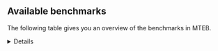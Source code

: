 ## Available benchmarks
The following table gives you an overview of the benchmarks in MTEB.

<details>

<!-- This allows the table to be autogenerated in the future: -->
<!-- BENCHMARKS TABLE START -->

| Name | Leaderboard name | # Tasks | Task Types | Domains | Languages |
|------|------------------|---------|------------|---------|-----------|
| [BEIR](https://arxiv.org/abs/2104.08663) | BEIR | 15 | Retrieval: 15 | [Academic, Blog, Encyclopaedic, Financial, Government, Medical, News, Non-fiction, Programming, Reviews, Social, Web, Written] | eng |
| [BEIR-NL](https://arxiv.org/abs/2412.08329) | BEIR-NL | 15 | Retrieval: 15 | [Academic, Encyclopaedic, Medical, Non-fiction, Web, Written] | nld |
| [BRIGHT](https://brightbenchmark.github.io/) | Reasoning Retrieval | 1 | Retrieval: 1 | [Non-fiction, Written] | eng |
| [BRIGHT (long)](https://brightbenchmark.github.io/) | BRIGHT (long) | 1 | Retrieval: 1 | [Non-fiction, Written] | eng |
| [BuiltBench(eng)](https://arxiv.org/abs/2411.12056) | BuiltBench(eng) | 4 | Clustering: 2, Retrieval: 1, Reranking: 1 | [Engineering, Written] | eng |
| [ChemTEB](https://arxiv.org/abs/2412.00532) | Chemical | 27 | BitextMining: 1, Classification: 17, Clustering: 2, PairClassification: 5, Retrieval: 2 | [Chemistry] | ces,deu,eng,fra,hin,jpn,kor,msa,nld,por,spa,tur,zho |
| [CoIR](https://github.com/CoIR-team/coir) | Code Information Retrieval | 10 | Retrieval: 10 | [Programming, Written] | c++,eng,go,java,javascript,php,python,ruby,sql |
| [CodeRAG](https://arxiv.org/abs/2406.14497) | CodeRAG | 4 | Reranking: 4 | [Programming] | python |
| [Encodechka](https://github.com/avidale/encodechka) | Encodechka | 7 | STS: 2, Classification: 4, PairClassification: 1 | [Fiction, Government, News, Non-fiction, Social, Web, Written] | rus |
| [FollowIR](https://arxiv.org/abs/2403.15246) | Instruction Following | 3 | InstructionReranking: 3 | [News, Written] | eng |
| [HUME(v1)](Coming soon (in review)) | Human Benchmark | 16 | Classification: 4, Clustering: 4, Reranking: 4, STS: 4 | [Academic, Blog, Encyclopaedic, News, Reviews, Social, Web, Written] | ara,dan,eng,nob,rus |
| [JinaVDR](https://arxiv.org/abs/2506.18902) | Jina Visual Document Retrieval | 43 | DocumentUnderstanding: 43 | [Academic, Engineering, Government, Legal, Medical, News, Social, Web] | ara,ben,deu,eng,fra,hin,hun,ind,ita,jpn,kor,mya,nld,por,rus,spa,tha,urd,vie,zho |
| [LongEmbed](https://arxiv.org/abs/2404.12096v2) | Long-context Retrieval | 6 | Retrieval: 6 | [Academic, Blog, Encyclopaedic, Fiction, Non-fiction, Spoken, Written] | eng |
| [MIEB(Img)](https://arxiv.org/abs/2504.10471) | Image only | 49 | Any2AnyRetrieval: 15, ImageClassification: 22, ImageClustering: 5, VisualSTS(eng): 5, VisualSTS(multi): 2 | [Blog, Encyclopaedic, Medical, News, Non-fiction, Reviews, Scene, Social, Spoken, Web, Written] | ara,cmn,deu,eng,fra,ita,kor,nld,pol,por,rus,spa,tur |
| [MIEB(Multilingual)](https://arxiv.org/abs/2504.10471) | Image-Text, Multilingual | 130 | ImageClassification: 22, ImageClustering: 5, ZeroShotClassification: 23, VisionCentricQA: 6, Compositionality: 7, VisualSTS(eng): 7, Any2AnyRetrieval: 45, DocumentUnderstanding: 10, Any2AnyMultilingualRetrieval: 3, VisualSTS(multi): 2 | [Academic, Blog, Constructed, Encyclopaedic, Medical, News, Non-fiction, Reviews, Scene, Social, Spoken, Web, Written] | ara,ben,bul,ces,cmn,dan,deu,ell,eng,est,fas,fil,fin,fra,heb,hin,hrv,hun,ind,ita,jpn,kor,mri,nld,nno,nob,nor,pol,por,quz,ron,rus,spa,swa,swe,tel,tha,tur,ukr,vie,zho |
| [MIEB(eng)](https://arxiv.org/abs/2504.10471) | Image-Text, English | 125 | ImageClassification: 22, ImageClustering: 5, ZeroShotClassification: 23, VisionCentricQA: 6, Compositionality: 7, VisualSTS(eng): 7, Any2AnyRetrieval: 45, DocumentUnderstanding: 10 | [Academic, Blog, Constructed, Encyclopaedic, Medical, News, Non-fiction, Reviews, Scene, Social, Spoken, Web, Written] | eng |
| [MIEB(lite)](https://arxiv.org/abs/2504.10471) | Image-Text, Lite | 51 | ImageClassification: 8, ImageClustering: 2, ZeroShotClassification: 7, VisionCentricQA: 5, Compositionality: 6, VisualSTS(eng): 2, VisualSTS(multi): 2, Any2AnyRetrieval: 11, DocumentUnderstanding: 6, Any2AnyMultilingualRetrieval: 2 | [Academic, Blog, Encyclopaedic, Medical, News, Non-fiction, Reviews, Scene, Social, Spoken, Web, Written] | ara,ben,bul,ces,cmn,dan,deu,ell,eng,est,fas,fil,fin,fra,heb,hin,hrv,hun,ind,ita,jpn,kor,mri,nld,nno,nob,nor,pol,por,quz,ron,rus,spa,swa,swe,tel,tha,tur,ukr,vie,zho |
| [MINERSBitextMining](https://arxiv.org/pdf/2406.07424) | MINERSBitextMining | 7 | BitextMining: 7 | [Reviews, Social, Written] | abs,ace,afr,amh,ang,ara,arq,arz,ast,awa,aze,ban,bbc,bel,ben,ber,bew,bhp,bjn,bos,bre,bug,bul,cat,cbk,ceb,ces,cha,cmn,cor,csb,cym,dan,deu,dsb,dtp,ell,eng,epo,est,eus,fao,fin,fra,fry,gla,gle,glg,gsw,hau,heb,hin,hrv,hsb,hun,hye,ibo,ido,ile,ina,ind,isl,ita,jav,jpn,kab,kat,kaz,khm,kor,kur,kzj,lat,lfn,lit,lvs,mad,mak,mal,mar,max,mhr,min,mkd,mon,mui,nds,nij,nld,nno,nob,nov,oci,orv,pam,pcm,pes,pms,pol,por,rej,ron,rus,slk,slv,spa,sqi,srp,sun,swe,swg,swh,tam,tat,tel,tgl,tha,tuk,tur,tzl,uig,ukr,urd,uzb,vie,war,wuu,xho,yid,yor,yue,zsm |
| MTEB(Code, v1) | Code | 12 | Retrieval: 12 | [Programming, Written] | c,c++,eng,go,java,javascript,php,python,ruby,rust,scala,shell,sql,swift,typescript |
| MTEB(Europe, v1) | European | 74 | BitextMining: 7, Classification: 21, Clustering: 8, Retrieval: 15, InstructionReranking: 3, MultilabelClassification: 2, PairClassification: 6, Reranking: 3, STS: 9 | [Academic, Blog, Constructed, Encyclopaedic, Fiction, Financial, Government, Legal, News, Non-fiction, Programming, Religious, Reviews, Social, Spoken, Subtitles, Web, Written] | bul,ces,dan,deu,ell,eng,est,eus,fao,fin,fra,gle,hrv,hun,isl,ita,lav,lit,mlt,nld,nno,nob,pol,por,rom,ron,slk,slv,spa,swe |
| MTEB(Indic, v1) | Indic | 23 | BitextMining: 4, Clustering: 1, Classification: 13, PairClassification: 1, Retrieval: 2, Reranking: 1, STS: 1 | [Constructed, Encyclopaedic, Fiction, Government, Legal, News, Non-fiction, Religious, Reviews, Social, Spoken, Web, Written] | asm,awa,ben,bgc,bho,bod,boy,brx,doi,eng,gbm,gom,guj,hin,hne,kan,kas,mai,mal,mar,mni,mup,mwr,nep,npi,ory,pan,pus,raj,san,sat,snd,tam,tel,urd |
| MTEB(Law, v1) | Legal | 8 | Retrieval: 8 | [Legal, Written] | deu,eng,zho |
| MTEB(Medical, v1) | Medical | 12 | Retrieval: 9, Clustering: 2, Reranking: 1 | [Academic, Government, Medical, Non-fiction, Web, Written] | ara,cmn,eng,fra,kor,pol,rus,spa,vie,zho |
| [MTEB(Multilingual, v1)](https://arxiv.org/abs/2502.13595) | Multilingual | 132 | BitextMining: 13, Classification: 43, Clustering: 17, Retrieval: 18, InstructionReranking: 3, MultilabelClassification: 5, PairClassification: 11, Reranking: 6, STS: 16 | [Academic, Blog, Constructed, Encyclopaedic, Entertainment, Fiction, Financial, Government, Legal, Medical, News, Non-fiction, Programming, Religious, Reviews, Social, Spoken, Subtitles, Web, Written] | aai,aak,aau,aaz,abs,abt,abx,aby,ace,acf,acm,acq,acr,acu,adz,aeb,aer,aey,afr,agd,agg,agm,agn,agr,agt,agu,aia,aii,ajp,aka,ake,alp,alq,als,aly,ame,amf,amh,amk,amm,amn,amo,amp,amr,amu,amx,ang,anh,anv,aoi,aoj,aom,aon,apb,apc,ape,apn,apr,apu,apw,apz,ara,arb,are,arl,arn,arp,arq,ars,ary,arz,asm,aso,ast,ata,atb,atd,atg,att,auc,aui,auy,avt,awa,awb,awk,awx,ayr,azb,aze,azg,azj,azz,bak,bam,ban,bao,bba,bbb,bbc,bbr,bch,bco,bdd,bea,bef,bel,bem,ben,beo,ber,beu,bew,bgc,bgs,bgt,bhg,bhl,bho,bhp,big,bjk,bjn,bjp,bjr,bjv,bjz,bkd,bki,bkq,bkx,blw,blz,bmh,bmk,bmr,bmu,bnp,boa,bod,boj,bon,bos,box,boy,bpr,bps,bqc,bqp,bre,brx,bsj,bsn,bsp,bss,bug,buk,bul,bus,bvd,bvr,bxh,byr,byx,bzd,bzh,bzj,caa,cab,cac,caf,cak,cao,cap,car,cat,cav,cax,cbc,cbi,cbk,cbr,cbs,cbt,cbu,cbv,cco,ceb,cek,ces,cgc,cha,chd,chf,chk,chq,chv,chz,cjk,cjo,cjv,ckb,cle,clu,cme,cmn,cmo,cni,cnl,cnt,cof,con,cop,cor,cot,cpa,cpb,cpc,cpu,cpy,crh,crn,crx,csb,cso,csy,cta,cth,ctp,ctu,cub,cuc,cui,cuk,cut,cux,cwe,cya,cym,daa,dad,dah,dan,ded,deu,dgc,dgr,dgz,dhg,dif,dik,div,dji,djk,djr,dob,doi,dop,dov,dsb,dtp,dwr,dww,dwy,dyu,dzo,ebk,eko,ell,emi,emp,eng,enq,epo,eri,ese,esk,est,etr,eus,ewe,faa,fai,fao,far,fas,ffm,fij,fil,fin,fon,for,fra,fry,fuc,fue,fuf,fuh,fur,fuv,gah,gai,gam,gaw,gaz,gbm,gdn,gdr,geb,gfk,ghs,gla,gle,glg,glk,glv,gmv,gng,gnn,gnw,gof,gom,grc,grn,gsw,gub,guh,gui,guj,gul,gum,gun,guo,gup,gux,gvc,gvf,gvn,gvs,gwi,gym,gyr,hat,hau,haw,hbo,hch,heb,heg,hin,hix,hla,hlt,hmn,hmo,hne,hns,hop,hot,hrv,hsb,hto,hub,hui,hun,hus,huu,huv,hvn,hye,ian,ibo,ido,ign,ikk,ikw,ile,ilo,imo,ina,inb,ind,ino,iou,ipi,isl,isn,ita,iws,ixl,jac,jae,jao,jav,jic,jid,jiv,jni,jpn,jvn,kab,kac,kam,kan,kaq,kas,kat,kaz,kbc,kbh,kbm,kbp,kbq,kdc,kde,kdl,kea,kek,ken,kew,kgf,kgk,kgp,khk,khm,khs,khz,kik,kin,kir,kiw,kiz,kje,kjs,kkc,kkl,klt,klv,kmb,kmg,kmh,kmk,kmo,kmr,kms,kmu,knc,kne,knf,knj,knv,kon,kor,kos,kpf,kpg,kpj,kpr,kpw,kpx,kqa,kqc,kqf,kql,kqw,krc,ksd,ksj,ksr,ktm,kto,kud,kue,kup,kur,kvg,kvn,kwd,kwf,kwi,kwj,kyc,kyf,kyg,kyq,kyz,kze,kzj,lac,lao,lat,lav,lbb,lbk,lcm,leu,lex,lfn,lgl,lid,lif,lij,lim,lin,lit,llg,lmo,ltg,ltz,lua,lug,luo,lus,lvs,lww,maa,mad,mag,mai,maj,mak,mal,mam,maq,mar,mau,mav,max,maz,mbb,mbc,mbh,mbj,mbl,mbs,mbt,mca,mcb,mcd,mcf,mco,mcp,mcq,mcr,mdy,med,mee,mek,meq,met,meu,mey,mgc,mgh,mgw,mhl,mhr,mib,mic,mie,mig,mih,mil,min,mio,mir,mit,miz,mjc,mkd,mkj,mkl,mkn,mks,mle,mlg,mlh,mlp,mlt,mmo,mmx,mna,mni,mon,mop,mos,mox,mph,mpj,mpm,mpp,mps,mpt,mpx,mqb,mqj,mri,msa,msb,msc,msk,msm,msy,mti,mto,mui,mup,mux,muy,mva,mvn,mwc,mwe,mwf,mwp,mwr,mxb,mxp,mxq,mxt,mya,myk,myu,myw,myy,mzz,nab,naf,nak,nas,nbq,nca,nch,ncj,ncl,ncu,nde,ndg,ndj,nds,nep,nfa,ngp,ngu,nhe,nhg,nhi,nho,nhr,nhu,nhw,nhy,nif,nii,nij,nin,nko,nld,nlg,nna,nno,nnq,noa,nob,nop,nor,not,nou,nov,npi,npl,nqo,nsn,nso,nss,ntj,ntp,ntu,nus,nuy,nvm,nwi,nya,nys,nyu,obo,oci,okv,omw,ong,ons,ood,opm,orm,orv,ory,ote,otm,otn,otq,ots,pab,pad,pag,pah,pam,pan,pao,pap,pbt,pcm,pes,pib,pio,pir,piu,pjt,pls,plt,plu,pma,pms,poe,poh,poi,pol,pon,por,poy,ppo,prf,pri,prs,ptp,ptu,pus,pwg,qub,quc,quf,quh,qul,qup,quy,qvc,qve,qvh,qvm,qvn,qvs,qvw,qvz,qwh,qxh,qxn,qxo,rai,raj,reg,rej,rgu,rkb,rmc,rmy,rom,ron,roo,rop,row,rro,ruf,rug,run,rus,rwo,sab,sag,sah,san,sat,sbe,sbk,sbs,scn,sco,seh,sey,sgb,sgz,shi,shj,shn,shp,sim,sin,sja,slk,sll,slv,smk,smo,sna,snc,snd,snn,snp,snx,sny,som,soq,sot,soy,spa,spl,spm,spp,sps,spy,sqi,srd,sri,srm,srn,srp,srq,ssd,ssg,ssw,ssx,stp,sua,sue,sun,sus,suz,swa,swe,swg,swh,swp,sxb,szl,tac,tah,taj,tam,taq,tat,tav,taw,tbc,tbf,tbg,tbo,tbz,tca,tcs,tcz,tdt,tee,tel,ter,tet,tew,tfr,tgk,tgl,tgo,tgp,tha,tif,tim,tir,tiw,tiy,tke,tku,tlf,tmd,tna,tnc,tnk,tnn,tnp,toc,tod,tof,toj,ton,too,top,tos,tpa,tpi,tpt,tpz,trc,tsn,tso,tsw,ttc,tte,tuc,tue,tuf,tuk,tum,tuo,tur,tvk,twi,txq,txu,tyv,tzj,tzl,tzm,tzo,ubr,ubu,udu,uig,ukr,uli,ulk,umb,upv,ura,urb,urd,uri,urt,urw,usa,usp,uvh,uvl,uzb,uzn,vec,ven,vid,vie,viv,vmy,waj,wal,wap,war,wat,wbi,wbp,wed,wer,wim,wiu,wiv,wln,wmt,wmw,wnc,wnu,wol,wos,wrk,wro,wrs,wsk,wuu,wuv,xav,xbi,xed,xho,xla,xnn,xon,xsi,xtd,xtm,yaa,yad,yal,yap,yaq,yby,ycn,ydd,yid,yka,yle,yml,yon,yor,yrb,yre,yss,yue,yuj,yut,yuw,yva,zaa,zab,zac,zad,zai,zaj,zam,zao,zap,zar,zas,zat,zav,zaw,zca,zga,zho,zia,ziw,zlm,zos,zpc,zpl,zpm,zpo,zpq,zpu,zpv,zpz,zsm,zsr,ztq,zty,zul,zyp |
| [MTEB(Multilingual, v2)](https://arxiv.org/abs/2502.13595) | Multilingual | 131 | BitextMining: 13, Classification: 43, Clustering: 16, Retrieval: 18, InstructionReranking: 3, MultilabelClassification: 5, PairClassification: 11, Reranking: 6, STS: 16 | [Academic, Blog, Constructed, Encyclopaedic, Entertainment, Fiction, Financial, Government, Legal, Medical, News, Non-fiction, Programming, Religious, Reviews, Social, Spoken, Subtitles, Web, Written] | aai,aak,aau,aaz,abs,abt,abx,aby,ace,acf,acm,acq,acr,acu,adz,aeb,aer,aey,afr,agd,agg,agm,agn,agr,agt,agu,aia,aii,ajp,aka,ake,alp,alq,als,aly,ame,amf,amh,amk,amm,amn,amo,amp,amr,amu,amx,ang,anh,anv,aoi,aoj,aom,aon,apb,apc,ape,apn,apr,apu,apw,apz,ara,arb,are,arl,arn,arp,arq,ars,ary,arz,asm,aso,ast,ata,atb,atd,atg,att,auc,aui,auy,avt,awa,awb,awk,awx,ayr,azb,aze,azg,azj,azz,bak,bam,ban,bao,bba,bbb,bbc,bbr,bch,bco,bdd,bea,bef,bel,bem,ben,beo,ber,beu,bew,bgc,bgs,bgt,bhg,bhl,bho,bhp,big,bjk,bjn,bjp,bjr,bjv,bjz,bkd,bki,bkq,bkx,blw,blz,bmh,bmk,bmr,bmu,bnp,boa,bod,boj,bon,bos,box,boy,bpr,bps,bqc,bqp,bre,brx,bsj,bsn,bsp,bss,bug,buk,bul,bus,bvd,bvr,bxh,byr,byx,bzd,bzh,bzj,caa,cab,cac,caf,cak,cao,cap,car,cat,cav,cax,cbc,cbi,cbk,cbr,cbs,cbt,cbu,cbv,cco,ceb,cek,ces,cgc,cha,chd,chf,chk,chq,chv,chz,cjk,cjo,cjv,ckb,cle,clu,cme,cmn,cmo,cni,cnl,cnt,cof,con,cop,cor,cot,cpa,cpb,cpc,cpu,cpy,crh,crn,crx,csb,cso,csy,cta,cth,ctp,ctu,cub,cuc,cui,cuk,cut,cux,cwe,cya,cym,daa,dad,dah,dan,ded,deu,dgc,dgr,dgz,dhg,dif,dik,div,dji,djk,djr,dob,doi,dop,dov,dsb,dtp,dwr,dww,dwy,dyu,dzo,ebk,eko,ell,emi,emp,eng,enq,epo,eri,ese,esk,est,etr,eus,ewe,faa,fai,fao,far,fas,ffm,fij,fil,fin,fon,for,fra,fry,fuc,fue,fuf,fuh,fur,fuv,gah,gai,gam,gaw,gaz,gbm,gdn,gdr,geb,gfk,ghs,gla,gle,glg,glk,glv,gmv,gng,gnn,gnw,gof,gom,grc,grn,gsw,gub,guh,gui,guj,gul,gum,gun,guo,gup,gux,gvc,gvf,gvn,gvs,gwi,gym,gyr,hat,hau,haw,hbo,hch,heb,heg,hin,hix,hla,hlt,hmn,hmo,hne,hns,hop,hot,hrv,hsb,hto,hub,hui,hun,hus,huu,huv,hvn,hye,ian,ibo,ido,ign,ikk,ikw,ile,ilo,imo,ina,inb,ind,ino,iou,ipi,isl,isn,ita,iws,ixl,jac,jae,jao,jav,jic,jid,jiv,jni,jpn,jvn,kab,kac,kam,kan,kaq,kas,kat,kaz,kbc,kbh,kbm,kbp,kbq,kdc,kde,kdl,kea,kek,ken,kew,kgf,kgk,kgp,khk,khm,khs,khz,kik,kin,kir,kiw,kiz,kje,kjs,kkc,kkl,klt,klv,kmb,kmg,kmh,kmk,kmo,kmr,kms,kmu,knc,kne,knf,knj,knv,kon,kor,kos,kpf,kpg,kpj,kpr,kpw,kpx,kqa,kqc,kqf,kql,kqw,krc,ksd,ksj,ksr,ktm,kto,kud,kue,kup,kur,kvg,kvn,kwd,kwf,kwi,kwj,kyc,kyf,kyg,kyq,kyz,kze,kzj,lac,lao,lat,lav,lbb,lbk,lcm,leu,lex,lfn,lgl,lid,lif,lij,lim,lin,lit,llg,lmo,ltg,ltz,lua,lug,luo,lus,lvs,lww,maa,mad,mag,mai,maj,mak,mal,mam,maq,mar,mau,mav,max,maz,mbb,mbc,mbh,mbj,mbl,mbs,mbt,mca,mcb,mcd,mcf,mco,mcp,mcq,mcr,mdy,med,mee,mek,meq,met,meu,mey,mgc,mgh,mgw,mhl,mhr,mib,mic,mie,mig,mih,mil,min,mio,mir,mit,miz,mjc,mkd,mkj,mkl,mkn,mks,mle,mlg,mlh,mlp,mlt,mmo,mmx,mna,mni,mon,mop,mos,mox,mph,mpj,mpm,mpp,mps,mpt,mpx,mqb,mqj,mri,msa,msb,msc,msk,msm,msy,mti,mto,mui,mup,mux,muy,mva,mvn,mwc,mwe,mwf,mwp,mwr,mxb,mxp,mxq,mxt,mya,myk,myu,myw,myy,mzz,nab,naf,nak,nas,nbq,nca,nch,ncj,ncl,ncu,nde,ndg,ndj,nds,nep,nfa,ngp,ngu,nhe,nhg,nhi,nho,nhr,nhu,nhw,nhy,nif,nii,nij,nin,nko,nld,nlg,nna,nno,nnq,noa,nob,nop,nor,not,nou,nov,npi,npl,nqo,nsn,nso,nss,ntj,ntp,ntu,nus,nuy,nvm,nwi,nya,nys,nyu,obo,oci,okv,omw,ong,ons,ood,opm,orm,orv,ory,ote,otm,otn,otq,ots,pab,pad,pag,pah,pam,pan,pao,pap,pbt,pcm,pes,pib,pio,pir,piu,pjt,pls,plt,plu,pma,pms,poe,poh,poi,pol,pon,por,poy,ppo,prf,pri,prs,ptp,ptu,pus,pwg,qub,quc,quf,quh,qul,qup,quy,qvc,qve,qvh,qvm,qvn,qvs,qvw,qvz,qwh,qxh,qxn,qxo,rai,raj,reg,rej,rgu,rkb,rmc,rmy,rom,ron,roo,rop,row,rro,ruf,rug,run,rus,rwo,sab,sag,sah,san,sat,sbe,sbk,sbs,scn,sco,seh,sey,sgb,sgz,shi,shj,shn,shp,sim,sin,sja,slk,sll,slv,smk,smo,sna,snc,snd,snn,snp,snx,sny,som,soq,sot,soy,spa,spl,spm,spp,sps,spy,sqi,srd,sri,srm,srn,srp,srq,ssd,ssg,ssw,ssx,stp,sua,sue,sun,sus,suz,swa,swe,swg,swh,swp,sxb,szl,tac,tah,taj,tam,taq,tat,tav,taw,tbc,tbf,tbg,tbo,tbz,tca,tcs,tcz,tdt,tee,tel,ter,tet,tew,tfr,tgk,tgl,tgo,tgp,tha,tif,tim,tir,tiw,tiy,tke,tku,tlf,tmd,tna,tnc,tnk,tnn,tnp,toc,tod,tof,toj,ton,too,top,tos,tpa,tpi,tpt,tpz,trc,tsn,tso,tsw,ttc,tte,tuc,tue,tuf,tuk,tum,tuo,tur,tvk,twi,txq,txu,tyv,tzj,tzl,tzm,tzo,ubr,ubu,udu,uig,ukr,uli,ulk,umb,upv,ura,urb,urd,uri,urt,urw,usa,usp,uvh,uvl,uzb,uzn,vec,ven,vid,vie,viv,vmy,waj,wal,wap,war,wat,wbi,wbp,wed,wer,wim,wiu,wiv,wln,wmt,wmw,wnc,wnu,wol,wos,wrk,wro,wrs,wsk,wuu,wuv,xav,xbi,xed,xho,xla,xnn,xon,xsi,xtd,xtm,yaa,yad,yal,yap,yaq,yby,ycn,ydd,yid,yka,yle,yml,yon,yor,yrb,yre,yss,yue,yuj,yut,yuw,yva,zaa,zab,zac,zad,zai,zaj,zam,zao,zap,zar,zas,zat,zav,zaw,zca,zga,zho,zia,ziw,zlm,zos,zpc,zpl,zpm,zpo,zpq,zpu,zpv,zpz,zsm,zsr,ztq,zty,zul,zyp |
| [MTEB(Scandinavian, v1)](https://kennethenevoldsen.github.io/scandinavian-embedding-benchmark/) | Scandinavian | 28 | BitextMining: 2, Classification: 13, Retrieval: 7, Clustering: 6 | [Blog, Encyclopaedic, Fiction, Government, Legal, News, Non-fiction, Reviews, Social, Spoken, Web, Written] | dan,fao,isl,nno,nob,swe |
| [MTEB(cmn, v1)](https://github.com/FlagOpen/FlagEmbedding/tree/master/research/C_MTEB) | Chinese | 32 | Retrieval: 8, Reranking: 4, PairClassification: 2, Clustering: 4, STS: 7, Classification: 7 | [Academic, Entertainment, Financial, Government, Medical, Non-fiction, Written] | cmn |
| [MTEB(deu, v1)](https://arxiv.org/html/2401.02709v1) | German | 19 | Classification: 6, Clustering: 4, PairClassification: 2, Reranking: 1, Retrieval: 4, STS: 2 | [Encyclopaedic, Legal, News, Non-fiction, Reviews, Spoken, Web, Written] | deu |
| MTEB(eng, v1) | English Legacy | 56 | Classification: 12, Retrieval: 15, Clustering: 11, Reranking: 4, STS: 10, PairClassification: 3, Summarization: 1 | [Academic, Blog, Encyclopaedic, Financial, Government, Medical, News, Non-fiction, Programming, Reviews, Social, Spoken, Web, Written] | eng |
| MTEB(eng, v2) | English | 41 | Retrieval: 10, Clustering: 8, Reranking: 2, STS: 9, Classification: 8, PairClassification: 3, Summarization: 1 | [Academic, Blog, Encyclopaedic, Financial, Medical, News, Non-fiction, Programming, Reviews, Social, Spoken, Web, Written] | eng |
| [MTEB(fas, v1)](https://arxiv.org/abs/2502.11571) | Farsi Legacy | 60 | Classification: 18, Clustering: 5, PairClassification: 8, Reranking: 2, Retrieval: 21, STS: 3, BitextMining: 3 | [Academic, Blog, Encyclopaedic, Medical, News, Religious, Reviews, Social, Spoken, Web, Written] | fas |
| [MTEB(fas, v2)](https://arxiv.org/abs/2502.11571) | Farsi | 52 | Classification: 16, Clustering: 5, PairClassification: 7, Reranking: 2, Retrieval: 17, STS: 2, BitextMining: 3 | [Academic, Blog, Encyclopaedic, Medical, News, Religious, Reviews, Social, Spoken, Web, Written] | fas |
| [MTEB(fra, v1)](https://arxiv.org/abs/2405.20468) | French | 25 | Classification: 6, Clustering: 7, PairClassification: 1, Reranking: 2, Retrieval: 5, STS: 3, Summarization: 1 | [Academic, Encyclopaedic, Legal, News, Non-fiction, Reviews, Social, Spoken, Web, Written] | eng,fra |
| [MTEB(jpn, v1)](https://github.com/sbintuitions/JMTEB) | Japanese | 16 | Clustering: 2, Classification: 4, STS: 2, PairClassification: 1, Retrieval: 6, Reranking: 1 | [Academic, Encyclopaedic, News, Non-fiction, Reviews, Spoken, Web, Written] | jpn |
| MTEB(kor, v1) | Korean | 6 | Classification: 1, Reranking: 1, Retrieval: 2, STS: 2 | [Encyclopaedic, News, Reviews, Spoken, Web, Written] | kor |
| [MTEB(pol, v1)](https://arxiv.org/abs/2405.10138) | Polish | 17 | Classification: 7, Clustering: 3, PairClassification: 4, STS: 3 | [Academic, Fiction, Legal, News, Non-fiction, Reviews, Social, Spoken, Web, Written] | pol |
| [MTEB(rus, v1)](https://aclanthology.org/2023.eacl-main.148/) | Russian | 23 | Classification: 9, Clustering: 3, MultilabelClassification: 2, PairClassification: 1, Reranking: 2, Retrieval: 3, STS: 3 | [Academic, Blog, Encyclopaedic, News, Reviews, Social, Spoken, Web, Written] | rus |
| [NanoBEIR](https://huggingface.co/collections/zeta-alpha-ai/nanobeir-66e1a0af21dfd93e620cd9f6) | NanoBEIR | 13 | Retrieval: 13 | [Academic, Encyclopaedic, Medical, News, Non-fiction, Social, Web, Written] | eng |
| [R2MED](https://r2med.github.io/) | Reasoning-driven medical retrieval | 8 | Retrieval: 8 | [Medical] | eng |
| [RAR-b](https://arxiv.org/abs/2404.06347) | Reasoning as retrieval | 17 | Retrieval: 17 | [Encyclopaedic, Programming, Written] | eng |
| RTEB(Code, beta) | RTEB Code | 8 | Retrieval: 8 | [Programming, Written] | eng,go,javascript,jpn,python,sql |
| RTEB(Health, beta) | RTEB Healthcare | 4 | Retrieval: 4 | [Academic, Medical, Written] | deu,eng,fra,spa |
| RTEB(Law, beta) | RTEB Legal | 7 | Retrieval: 7 | [Legal, Written] | deu,eng,fra,jpn |
| RTEB(beta) | RTEB Multilingual | 29 | Retrieval: 29 | [Academic, Encyclopaedic, Financial, Legal, Medical, Non-fiction, Programming, Written] | ara,ben,deu,eng,fas,fin,fra,go,hin,ind,javascript,jpn,kor,python,rus,spa,sql,swa,tel,tha,yor,zho |
| RTEB(deu, beta) | RTEB German | 4 | Retrieval: 4 | [Legal, Medical, Non-fiction, Written] | deu |
| RTEB(eng, beta) | RTEB English | 20 | Retrieval: 20 | [Academic, Financial, Legal, Medical, Non-fiction, Programming, Written] | eng,fra,go,javascript,python,spa,sql |
| RTEB(fin, beta) | RTEB Finance | 7 | Retrieval: 7 | [Financial, Non-fiction, Written] | eng |
| RTEB(fra, beta) | RTEB French | 3 | Retrieval: 3 | [Academic, Encyclopaedic, Legal, Medical, Written] | eng,fra |
| RTEB(jpn, beta) | RTEB Japanese | 2 | Retrieval: 2 | [Legal, Programming, Written] | jpn |
| [RuSciBench](https://link.springer.com/article/10.1134/S1064562424602191) | RuSciBench | 9 | BitextMining: 1, Classification: 4, Retrieval: 2, Regression: 2 | [Academic, Non-fiction, Written] | eng,rus |
| [VN-MTEB (vie, v1)](https://arxiv.org/abs/2507.21500) | Vietnamese | 50 | Retrieval: 24, Classification: 12, PairClassification: 3, Clustering: 5, Reranking: 3, STS: 3 | [Academic, Blog, Encyclopaedic, Financial, Government, Medical, News, Non-fiction, Programming, Reviews, Social, Spoken, Web, Written] | vie |
| [ViDoRe(v1)](https://arxiv.org/abs/2407.01449) | ViDoRe(v1) | 10 | DocumentUnderstanding: 10 | [Academic] | eng |
| [ViDoRe(v2)](https://arxiv.org/abs/2407.01449) | ViDoRe(v2) | 4 | DocumentUnderstanding: 4 | [Academic] | deu,eng,fra,spa |
| [VisualDocumentRetrieval](https://arxiv.org/abs/2407.01449) | Visual Document Retrieval | 14 | DocumentUnderstanding: 14 | [Academic] | deu,eng,fra,spa |

<!-- BENCHMARKS TABLE END -->
